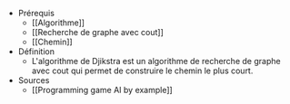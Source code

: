 - Prérequis
	- [[Algorithme]]
	- [[Recherche de graphe avec cout]]
	- [[Chemin]]
- Définition
	-	L'algorithme de Djikstra est un algorithme de recherche de graphe avec cout qui permet de construire le chemin le plus court.
- Sources
	- [[Programming game AI by example]]
